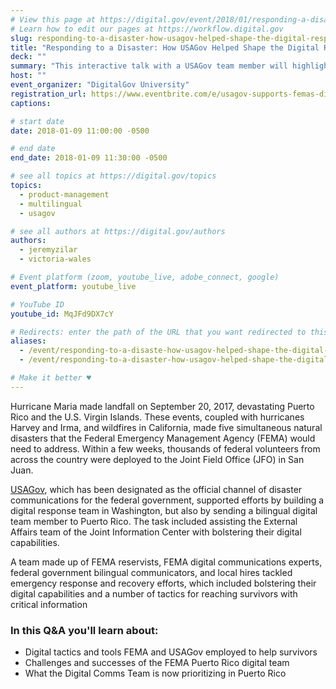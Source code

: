 ```yaml
---
# View this page at https://digital.gov/event/2018/01/responding-a-disaster-how-usagov-helped
# Learn how to edit our pages at https://workflow.digital.gov
slug: responding-to-a-disaster-how-usagov-helped-shape-the-digital-response-in-puerto-rico
title: "Responding to a Disaster: How USAGov Helped Shape the Digital Response in Puerto Rico"
deck: ""
summary: "This interactive talk with a USAGov team member will highlight the digital response in Puerto Rico during and after Hurricane Maria. "
host: ""
event_organizer: "DigitalGov University"
registration_url: https://www.eventbrite.com/e/usagov-supports-femas-digital-response-in-puerto-rico-registration-41706772078
captions: 

# start date
date: 2018-01-09 11:00:00 -0500

# end date
end_date: 2018-01-09 11:30:00 -0500

# see all topics at https://digital.gov/topics
topics: 
  - product-management
  - multilingual
  - usagov

# see all authors at https://digital.gov/authors
authors: 
  - jeremyzilar
  - victoria-wales

# Event platform (zoom, youtube_live, adobe_connect, google)
event_platform: youtube_live

# YouTube ID
youtube_id: MqJFd9DX7cY

# Redirects: enter the path of the URL that you want redirected to this page
aliases: 
  - /event/responding-to-a-disaste-how-usagov-helped-shape-the-digital-response-in-puerto-rico
  - /event/responding-to-a-disaster-how-usagov-helped-shape-the-digital-response-in-puerto-rico

# Make it better ♥
---
```


Hurricane Maria made landfall on September 20, 2017, devastating Puerto Rico and the U.S. Virgin Islands. These events, coupled with hurricanes Harvey and Irma, and wildfires in California, made five simultaneous natural disasters that the Federal Emergency Management Agency (FEMA) would need to address. Within a few weeks, thousands of federal volunteers from across the country were deployed to the Joint Field Office (JFO) in San Juan.

[USAGov](https://www.usa.gov/explore/), which has been designated as the official channel of disaster communications for the federal government, supported efforts by building a digital response team in Washington, but also by sending a bilingual digital team member to Puerto Rico. The task included assisting the External Affairs team of the Joint Information Center with bolstering their digital capabilities.

A team made up of FEMA reservists, FEMA digital communications experts, federal government bilingual communicators, and local hires tackled emergency response and recovery efforts, which included bolstering their digital capabilities and a number of tactics for reaching survivors with critical information

### In this Q&A you'll learn about:
- Digital tactics and tools FEMA and USAGov employed to help survivors
- Challenges and successes of the FEMA Puerto Rico digital team
- What the Digital Comms Team is now prioritizing in Puerto Rico

